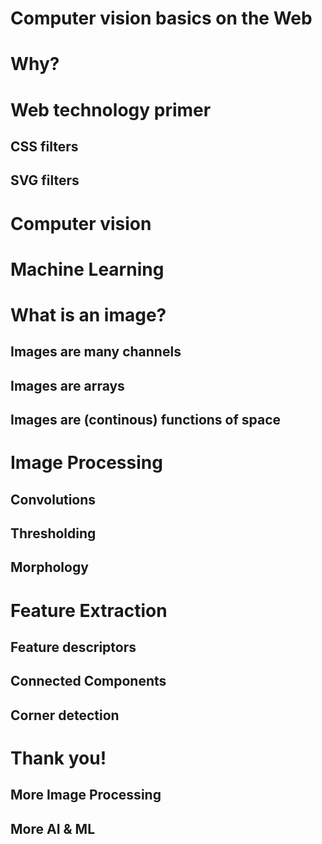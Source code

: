 # Computer&nbsp;vision basics on&nbsp;the&nbsp;Web
# Why?
# Web technology primer
## CSS filters
## SVG filters
# Computer vision
# Machine Learning
# What is an image?
## Images are many channels
## Images are arrays
## Images are (continous) functions of space
# Image Processing
## Convolutions
## Thresholding
## Morphology
# Feature Extraction
## Feature descriptors
## Connected Components
## Corner detection
# Thank you!
## More Image Processing
## More AI & ML
